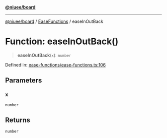 [**@niuee/board**](../../../README.md)

***

[@niuee/board](../../../globals.md) / [EaseFunctions](../README.md) / easeInOutBack

# Function: easeInOutBack()

> **easeInOutBack**(`x`): `number`

Defined in: [ease-functions/ease-functions.ts:106](https://github.com/niuee/board/blob/e6c1edcccf6525a0cc9088782c7c4653e837f533/src/ease-functions/ease-functions.ts#L106)

## Parameters

### x

`number`

## Returns

`number`

